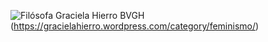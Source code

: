 ![Filósofa Graciela Hierro](https://gracielahierro.files.wordpress.com/2019/01/cropped-1530927747494.jpg)
BVGH (https://gracielahierro.wordpress.com/category/feminismo/)
